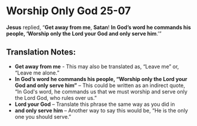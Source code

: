 Worship Only God 25-07
========================


**Jesus** replied, “**Get away from me**, **Satan**!  **In God’s
word he commands his people, ‘Worship only the Lord your God and only
serve him**.’”

Translation Notes:
------------------

-   **Get away from me** - This may also be translated as, “Leave me”
    or, “Leave me alone.”
-   **In God’s word he commands his people, “Worship only the
Lord your
    God and only serve him”** – This could be written as an indirect
    quote, “In God's word, he commands us that we must worship and
    serve only the Lord God, who rules over us.”
-   **Lord your God** – Translate this phrase the same way as you did in
-   **and only serve him** – Another way to say this would be, “He is
    the only one you should serve.”

